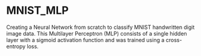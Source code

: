# MNIST_MLP
Creating a Neural Network from scratch to classify MNIST handwritten digit image data. This Multilayer Perceptron (MLP) consists of a single hidden layer with a sigmoid activation function and was trained using a cross-entropy loss.
